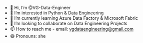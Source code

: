 - 👋 Hi, I’m @VG-Data-Engineer
- 👀 I’m interested in Python & Data Engineering
- 🌱 I’m currently learning Azure Data Factory & Microsoft Fabric
- 💞️ I’m looking to collaborate on Data Engineering Projects
- 📫 How to reach me - email: vgdataengineering@gmail.com
- 😄 Pronouns: she
  

<!---
VG-Data-Engineer/VG-Data-Engineer is a ✨ special ✨ repository because its `README.md` (this file) appears on your GitHub profile.
You can click the Preview link to take a look at your changes.
--->
